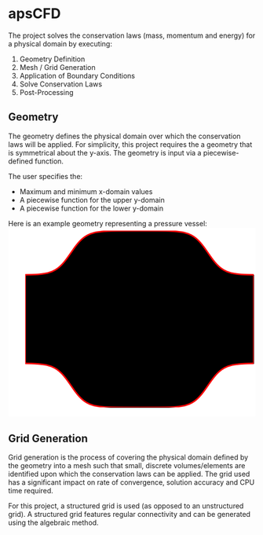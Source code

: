# apsCFD #

The project solves the conservation laws (mass, momentum and energy) for a physical
domain by executing:

1. Geometry Definition
2. Mesh / Grid Generation
3. Application of Boundary Conditions
4. Solve Conservation Laws
5. Post-Processing

## Geometry ##

The geometry defines the physical domain over which the conservation laws will
be applied. For simplicity, this project requires the a geometry that is symmetrical
about the y-axis. The geometry is input via a piecewise-defined function.

The user specifies the:
* Maximum and minimum x-domain values
* A piecewise function for the upper y-domain
* A piecewise function for the lower y-domain

Here is an example geometry representing a pressure vessel:
![Pressure Vessel Geometry](examples/pressure_vessel.png)

## Grid Generation ##

Grid generation is the process of covering the physical domain defined by the
geometry into a mesh such that small, discrete volumes/elements are identified upon 
which the conservation laws can be applied. The grid used has a significant impact
on rate of convergence, solution accuracy and CPU time required.

For this project, a structured grid is used (as opposed to an unstructured grid).
A structured grid features regular connectivity and can be generated using the
algebraic method.
